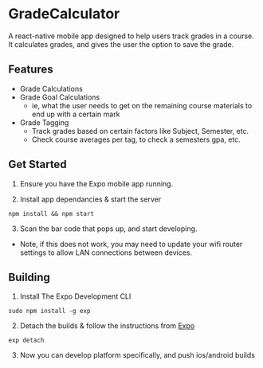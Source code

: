 # GradeCalculator
A react-native mobile app designed to help users track grades in a course. It calculates grades, and gives the user the option to save the grade.

## Features
- Grade Calculations
- Grade Goal Calculations
  - ie, what the user needs to get on the remaining course materials to end up with a certain mark
- Grade Tagging
  - Track grades based on certain factors like Subject, Semester, etc.
  - Check course averages per tag, to check a semesters gpa, etc.
  
## Get Started
1. Ensure you have the Expo mobile app running.

2. Install app dependancies & start the server
```
npm install && npm start
```

3. Scan the bar code that pops up, and start developing. 
  - Note, if this does not work, you may need to update your wifi router settings to allow LAN connections between devices. 

## Building
1. Install The Expo Development CLI
```
sudo npm install -g exp
```

2. Detach the builds & follow the instructions from [Expo](https://docs.expo.io/versions/latest/expokit/detach.html)
```
exp detach
```

3. Now you can develop platform specifically, and push ios/android builds
